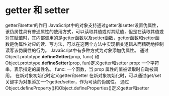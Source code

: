 # getter 和 setter
  getter和setter的作用
    JavaScript中的对象支持通过getter和setter设置伪属性，该伪属性具有普通属性的使用方式，可以读取其值或对其赋值，但是在读取其值或对其赋值时，其内部调用的是getter函数以及setter函数，getter函数和setter函数是伪属性对应的读、写方法，可以在这两个方法中实现相关逻辑从而精确地控制读写该伪属性的行为。
  JavaScript中有多种方式为对象添加伪属性。
    通过Object.prototype.__defineGetter__(prop, func) 和 Object.prototype.__defineSetter__(prop, fun)定义getter和setter
      prop: 一个字符串，表示指定的属性名。
      func: 一个函数，当 prop 属性的值被读取时自动被调用。
    在新对象初始化时定义getter和setter
      在新对象初始化时，可以通过get/set关键字为对象添加一个getter/setter，作为可读的伪属性。
    通过Object.defineProperty()和Object.defineProperties()定义getter和setter



